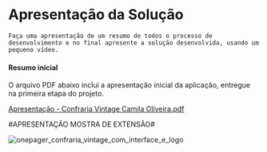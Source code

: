 # Apresentação da Solução

    Faça uma apresentação de um resumo de todos o processo de desenvolvimento e no final apresente a solução desenvolvida, usando um pequeno vídeo.

#### Resumo inicial

O arquivo PDF abaixo inclui a apresentação inicial da aplicação, entregue na primeira etapa do projeto.

[Apresentação - Confraria Vintage Camila Oliveira.pdf](https://github.com/user-attachments/files/19132583/Apresentacao.-.Confraria.Vintage.Camila.Oliveira.pdf)


#APRESENTAÇÃO MOSTRA DE EXTENSÃO#





![onepager_confraria_vintage_com_interface_e_logo](https://github.com/user-attachments/assets/cf84bf0e-748a-463c-abfb-7ed38613ec4e)













 
